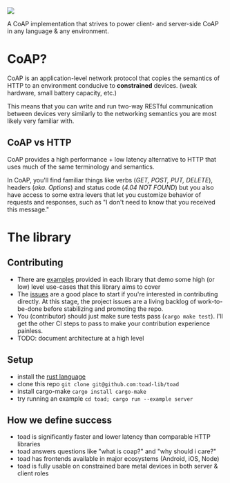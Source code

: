 <img src="https://github.com/toad-lib/toad/raw/main/static/banner.png" />

A CoAP implementation that strives to power client- and server-side CoAP in any language & any environment.

# CoAP?
CoAP is an application-level network protocol that copies the semantics of HTTP
to an environment conducive to **constrained** devices. (weak hardware, small battery capacity, etc.)

This means that you can write and run two-way RESTful communication
between devices very similarly to the networking semantics you are
most likely very familiar with.

## CoAP vs HTTP
CoAP provides a high performance + low latency alternative to HTTP that uses much of the same terminology and semantics.

In CoAP, you'll find familiar things like verbs (_GET, POST, PUT, DELETE_), headers (_aka. Options_) and status code (_4.04 NOT FOUND_)
but you also have access to some extra levers that let you customize behavior of requests and responses, such as "I don't need to know that you received this message."

# The library
## Contributing
* There are [examples](https://github.com/toad-lib/toad/tree/main/toad/examples) provided in each library that demo some high (or low) level use-cases that this library aims to cover
* The [issues](https://github.com/toad-lib/toad/issues) are a good place to start if you're interested in contributing directly. At this stage, the project issues are a living backlog of work-to-be-done before stabilizing and promoting the repo.
* You (contributor) should just make sure tests pass (`cargo make test`). I'll get the other CI steps to pass to make your contribution experience painless.
* TODO: document architecture at a high level

## Setup
 * install the [rust language](https://rustup.rs/)
 * clone this repo `git clone git@github.com:toad-lib/toad`
 * install cargo-make `cargo install cargo-make`
 * try running an example `cd toad; cargo run --example server`

## How we define success
 - toad is significantly faster and lower latency than comparable HTTP libraries
 - toad answers questions like "what is coap?" and "why should i care?"
 - toad has frontends available in major ecosystems (Android, iOS, Node)
 - toad is fully usable on constrained bare metal devices in both server & client roles
